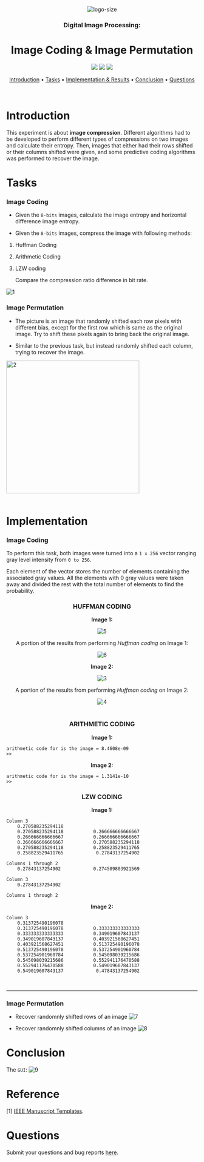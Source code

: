 <p align="center">
    <img src="https://i.ibb.co/K76QxJ0/logo-size.jpg" alt="logo-size" border="0"></a>
</p>

<h3 align="center">Digital Image Processing:</h3>
<h1 align="center">Image Coding & Image Permutation</h1>

<p align="center">
    <a href="https://www.mathworks.com/products/matlab.html"><img src="https://img.shields.io/badge/Made with-MATLAB-blue.svg"></a>
    <a href="https://github.com/luowensheng/-DIP-Image-Coding-and-Image-Permutation_/pulse"><img src="https://img.shields.io/badge/Maintained%3F-yes-green.svg"></a>
    <a href="https://github.com/luowensheng"><img src="https://badges.frapsoft.com/os/v2/open-source.svg?v=103"></a>

<p align="center">
  <a href="#Introduction">Introduction</a> •
  <a href="#Tasks">Tasks</a> •
  <a href="#Implementation-&-Results">Implementation & Results</a> •
  <a href="#Conclusion">Conclusion</a> •
  <a href="#Questions">Questions</a>
</p>
<br>

# Introduction
This experiment is about **image compression**. Different algorithms had to be developed to perform different types of compressions on two images and calculate their entropy. Then, images that either had their rows shifted or their columns shifted were given, and some predictive coding algorithms was performed to recover the image.

# Tasks
### **Image Coding**
* Given the ```8-bits``` images, calculate the image entropy and horizontal difference image entropy.

* Given the ```8-bits``` images, compress the image with following methods:
1. Huffman Coding
2. Arithmetic Coding
3. LZW coding

    Compare the compression ratio difference in bit rate.

<img src="https://i.ibb.co/0j7Sc6p/1.jpg" alt="1" border="0"></a>


### **Image Permutation**
* The picture is an image that randomly shifted each row pixels with different bias, except for the first row which is same as the original image. Try to shift these pixels again to bring back the original image.

* Similar to the previous task, but instead randomly shifted each column, trying to recover the
image.

<img src="https://i.ibb.co/gt9WTJR/2.jpg" alt="2" width="350"></a><br /><br />

# Implementation
### **Image Coding**
To perform this task, both images were turned into a ```1 x 256``` vector ranging gray level intensity from ```0 to 256```.

Each element of the vector stores the number of elements containing the associated gray values. All the elements with 0 gray values were taken away and divided the rest with the total number of elements to find the probability.

<h3 align="center"><b>HUFFMAN CODING</b></h3>
<p align="center"><b>Image 1:</p></b>
<p align="center"><img src="https://i.ibb.co/CWMVpCX/5.jpg" alt="5" border="0"></a></p>

<p align="center">A portion of the results from performing <i>Huffman coding</i> on Image 1:</p>

<p align="center"><img src="https://i.ibb.co/H77w3Pg/6.jpg" alt="6" border="0"></a></p>

<p align="center"><b>Image 2:</p></b>
<p align="center"><img src="https://i.ibb.co/C9YkFW7/3.jpg" alt="3" border="0"></a>

<p align="center">A portion of the results from performing <i>Huffman coding</i> on Image 2:</p>
<p align="center"><img src="https://i.ibb.co/nQ0GVdw/4.jpg" alt="4" border="0"></a><br /><br /></p>


<h3 align="center"><b>ARITHMETIC CODING</b></h3>
<p align="center"><b>Image 1:</p></b>

<p align="center">
    
```
arithmetic code for is the image = 8.4608e-09
>>
```
</p>

<p align="center"><b>Image 2:</p></b>
<p align="center">
    
```
arithmetic code for is the image = 1.3141e-10
>>
```
</p>

<h3 align="center"><b>LZW CODING</b></h3>
<p align="center"><b>Image 1:</p></b>

```
Column 3
    0.270588235294118
    0.270588235294118           0.266666666666667
    0.266666666666667           0.266666666666667
    0.266666666666667           0.270588235294118
    0.270588235294118           0.258823529411765
    0.258823529411765            0.27843137254902

Columns 1 through 2
    0.27843137254902            0.274509803921569

Column 3
    0.27843137254902 

Columns 1 through 2
```

<p align="center"><b>Image 2:</p></b>

```
Column 3
    0.313725490196078
    0.313725490196078           0.333333333333333
    0.333333333333333           0.349019607843137
    0.349019607843137           0.403921568627451
    0.403921568627451           0.513725490196078
    0.513725490196078           0.537254901960784
    0.537254901960784           0.545098039215686
    0.545098039215686           0.552941176470588
    0.552941176470588           0.549019607843137
    0.549019607843137            0.47843137254902
```
<br>

___
### **Image Permutation**
* Recover randomnly shifted rows of an image
![7](https://i.ibb.co/n0FDfQH/7.jpg)

* Recover randomnly shifted columns of an image
![8](https://i.ibb.co/BCSxLyc/8.jpg)


# Conclusion
The ```GUI```: 
![9](https://i.ibb.co/4NsGQfD/9.jpg)


# Reference
[1] [IEEE Manuscript Templates](http://www.ieee.org/conferences_events/conferences/publishing/templates.html).

# Questions
Submit your questions and bug reports [here](https://github.com/luowensheng/Natural-Language-Processing-Grammatical-Error-Correction-/issues).

